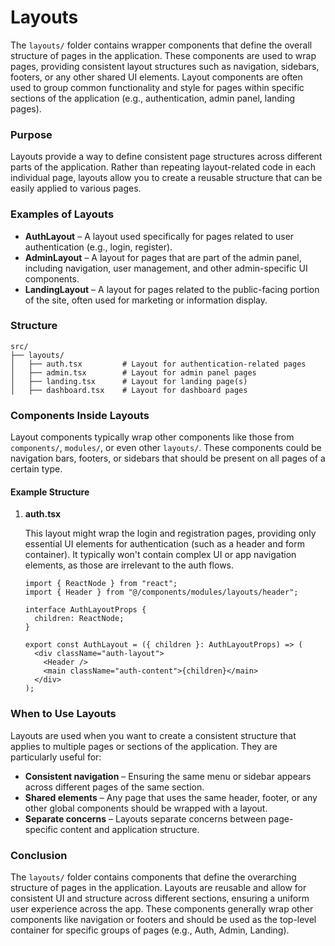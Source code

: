 # **Layouts**

The `layouts/` folder contains wrapper components that define the overall structure of pages in the application. These components are used to wrap pages, providing consistent layout structures such as navigation, sidebars, footers, or any other shared UI elements. Layout components are often used to group common functionality and style for pages within specific sections of the application (e.g., authentication, admin panel, landing pages).

### **Purpose**

Layouts provide a way to define consistent page structures across different parts of the application. Rather than repeating layout-related code in each individual page, layouts allow you to create a reusable structure that can be easily applied to various pages.

### **Examples of Layouts**

- **AuthLayout** – A layout used specifically for pages related to user authentication (e.g., login, register).
- **AdminLayout** – A layout for pages that are part of the admin panel, including navigation, user management, and other admin-specific UI components.
- **LandingLayout** – A layout for pages related to the public-facing portion of the site, often used for marketing or information display.

### **Structure**

```
src/
├── layouts/
│   ├── auth.tsx         # Layout for authentication-related pages
│   ├── admin.tsx        # Layout for admin panel pages
│   ├── landing.tsx      # Layout for landing page(s)
│   ├── dashboard.tsx    # Layout for dashboard pages
```

### **Components Inside Layouts**

Layout components typically wrap other components like those from `components/`, `modules/`, or even other `layouts/`. These components could be navigation bars, footers, or sidebars that should be present on all pages of a certain type.

#### Example Structure

1. **auth.tsx**

   This layout might wrap the login and registration pages, providing only essential UI elements for authentication (such as a header and form container). It typically won't contain complex UI or app navigation elements, as those are irrelevant to the auth flows.

   ```tsx
   import { ReactNode } from "react";
   import { Header } from "@/components/modules/layouts/header";

   interface AuthLayoutProps {
     children: ReactNode;
   }

   export const AuthLayout = ({ children }: AuthLayoutProps) => (
     <div className="auth-layout">
       <Header />
       <main className="auth-content">{children}</main>
     </div>
   );
   ```

### **When to Use Layouts**

Layouts are used when you want to create a consistent structure that applies to multiple pages or sections of the application. They are particularly useful for:

- **Consistent navigation** – Ensuring the same menu or sidebar appears across different pages of the same section.
- **Shared elements** – Any page that uses the same header, footer, or any other global components should be wrapped with a layout.
- **Separate concerns** – Layouts separate concerns between page-specific content and application structure.

### **Conclusion**

The `layouts/` folder contains components that define the overarching structure of pages in the application. Layouts are reusable and allow for consistent UI and structure across different sections, ensuring a uniform user experience across the app. These components generally wrap other components like navigation or footers and should be used as the top-level container for specific groups of pages (e.g., Auth, Admin, Landing).
